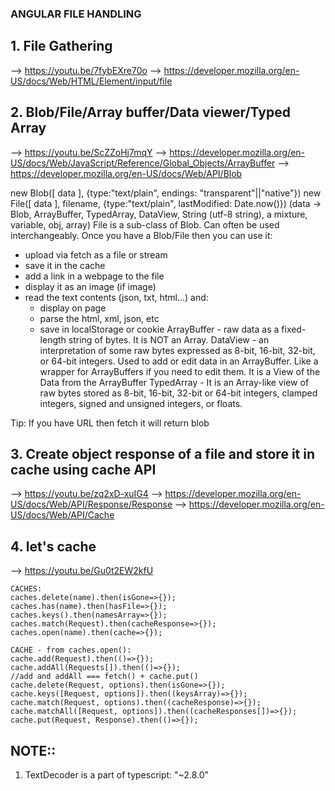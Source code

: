 ### ANGULAR FILE HANDLING

## 1. File Gathering
--> https://youtu.be/7fybEXre70o
--> https://developer.mozilla.org/en-US/docs/Web/HTML/Element/input/file


## 2. Blob/File/Array buffer/Data viewer/Typed Array
--> https://youtu.be/ScZZoHj7mqY
--> https://developer.mozilla.org/en-US/docs/Web/JavaScript/Reference/Global_Objects/ArrayBuffer
--> https://developer.mozilla.org/en-US/docs/Web/API/Blob

new Blob([ data ], {type:"text/plain", endings: "transparent"||"native"})
new File([ data ], filename, {type:"text/plain", lastModified: Date.now()})
(data -> Blob, ArrayBuffer, TypedArray, DataView, String (utf-8 string), a mixture, variable, obj, array)
File is a sub-class of Blob. Can often be used interchangeably. 
Once you have a Blob/File then you can use it:
- upload via fetch as a file or stream
- save it in the cache
- add a link in a webpage to the file
- display it as an image (if image)
- read the text contents (json, txt, html...) and:
  - display on page
  - parse the html, xml, json, etc
  - save in localStorage or cookie
ArrayBuffer - raw data as a fixed-length string of bytes. It is NOT an Array.
DataView - an interpretation of some raw bytes expressed as 8-bit, 16-bit, 32-bit,
  or 64-bit integers. Used to add or edit data in an ArrayBuffer. Like a wrapper 
  for ArrayBuffers if you need to edit them. It is a View of the Data from the ArrayBuffer
TypedArray - It is an Array-like view of raw bytes stored as 
  8-bit, 16-bit, 32-bit or 64-bit  integers, clamped integers, 
  signed and unsigned integers, or floats. 

Tip: If you have URL then fetch it will return blob

## 3. Create object response of a file and store it in cache using cache API

--> https://youtu.be/zq2xD-xuIG4
--> https://developer.mozilla.org/en-US/docs/Web/API/Response/Response
--> https://developer.mozilla.org/en-US/docs/Web/API/Cache

## 4. let's cache

--> https://youtu.be/Gu0t2EW2kfU

    CACHES:
    caches.delete(name).then(isGone=>{});
    caches.has(name).then(hasFile=>{});
    caches.keys().then(namesArray=>{});
    caches.match(Request).then(cacheResponse=>{});
    caches.open(name).then(cache=>{});
    
    CACHE - from caches.open():
    cache.add(Request).then(()=>{});
    cache.addAll(Requests[]).then(()=>{});
    //add and addAll === fetch() + cache.put()
    cache.delete(Request, options).then(isGone=>{});
    cache.keys([Request, options]).then((keysArray)=>{});
    cache.match(Request, options).then((cacheResponse)=>{});
    cache.matchAll([Request, options]).then((cacheResponses[])=>{});
    cache.put(Request, Response).then(()=>{});







## NOTE:: 
 1. TextDecoder is a part of typescript: "~2.8.0"
